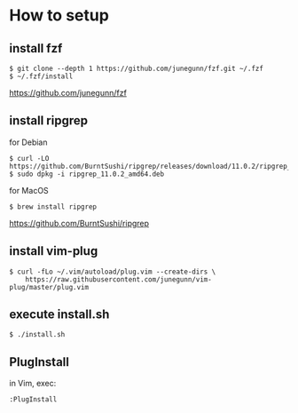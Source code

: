 # How to setup

## install fzf

```
$ git clone --depth 1 https://github.com/junegunn/fzf.git ~/.fzf
$ ~/.fzf/install
```

https://github.com/junegunn/fzf

## install ripgrep

for Debian

```
$ curl -LO https://github.com/BurntSushi/ripgrep/releases/download/11.0.2/ripgrep_11.0.2_amd64.deb
$ sudo dpkg -i ripgrep_11.0.2_amd64.deb
```

for MacOS

```
$ brew install ripgrep
```

https://github.com/BurntSushi/ripgrep

## install vim-plug

```
$ curl -fLo ~/.vim/autoload/plug.vim --create-dirs \
    https://raw.githubusercontent.com/junegunn/vim-plug/master/plug.vim
```

## execute install.sh

`$ ./install.sh`

## PlugInstall

in Vim, exec:

```
:PlugInstall
```
